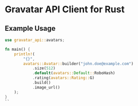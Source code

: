 # Gravatar API Client for Rust

## Example Usage

```rust
use gravatar_api::avatars;

fn main() {
    println!(
        "{}",
        avatars::Avatar::builder("john.doe@example.com")
            .size(512)
            .default(avatars::Default::RoboHash)
            .rating(avatars::Rating::G)
            .build()
            .image_url()
    );
}
``
